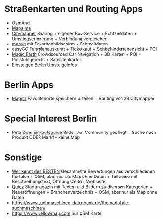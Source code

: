# Straßenkarten und Routing Apps
* [OsmAnd](https://osmand.net/)
* [Maps.me](https://maps.me/)
* [Citymapper](https://citymapper.com/company) Sharing + eigener Bus-Service + Echtzeitdaten + Umstiegserinnerung + Verbindung vergleichen
* [moovit](https://moovitapp.com) mit Favoritenbildschirm + Echtzeitdaten
* [easyGO](https://www.myeasygo.de/home.html) Fahrplanauskunft + Ticketkauf + Sehbehindertenansicht + POI
* [Magic Earth](https://www.generalmagic.com/magic-earth/transit/) Crowdsourced Car Navigation + 3D Karten + POI + Rollstuhlgerecht + Satellitenkarten
* [Einsteigen Berlin](http://dieeinsteiger.blogspot.com/) Umsteigeinfos

# Berlin Apps
* [Mapstr](https://mapstr.com/) Favoritenorte speichern u. teilen + Routing von zB Citymapper

# Special Interest Berlin
* [Peta Zwei Einkaufsguide](https://www.petazwei.de/einkaufsguide) Bilder von Community gepflegt +  Suche nach Produkt ODER Markt - keine Map

# Sonstige
* [Wer kennt den BESTEN](https://www.werkenntdenbesten.de/) Gesammelte Bewertungen aus verschiedenen Portalen + OSM, aber nur als Map ohne Daten + Teilweise mit Beschreibungstext, Öffnungszeiten, Webseite
* [Quiez](https://www.qiez.de/marktplatz/) Stadtmagazin mit Texten und Bildern zu diversen Kategorien + Neueröffnungen + Branchenverzeichnis + OSM, aber nur als Map ohne Daten
* <https://www.suchmaschinen-datenbank.de/thema/lokale-suchmaschinen/>
* <https://www.yellowmap.com> nur OSM Karte
